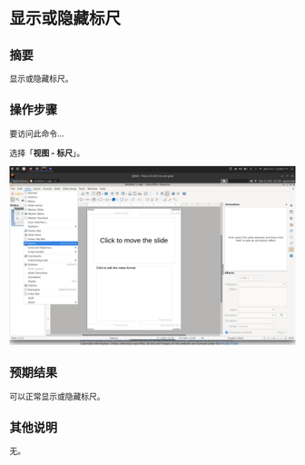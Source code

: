 # 显示或隐藏标尺

## 摘要

显示或隐藏标尺。

## 操作步骤

要访问此命令...

选择「**视图 - 标尺**」。

![](./img/Screenshot_20221011_222803.png)

## 预期结果

可以正常显示或隐藏标尺。

## 其他说明

无。
